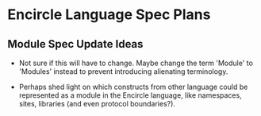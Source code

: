 Encircle Language Spec Plans
============================

Module Spec Update Ideas
---------------------------

- Not sure if this will have to change. Maybe change the term 'Module' to 'Modules' instead to prevent introducing alienating terminology.

- Perhaps shed light on which constructs from other language could be represented as a module in the Encircle language, like namespaces, sites, libraries (and even protocol boundaries?).